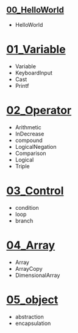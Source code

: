 ## [00_HelloWorld](https://github.com/HssuH/Java-Workspace/tree/main/00_HelloWorld/src/com/kh)
* HelloWorld
# [01_Variable](https://github.com/HssuH/Java-Workspace/tree/main/01_Variable/src/com/kh)
* Variable
* KeyboardInput
* Cast
* Printf
# [02_Operator](https://github.com/HssuH/Java-Workspace/tree/main/02_Operator/src/com/kh)
* Arithmetic
* InDecrease
* compound
* LogicalNegation
* Comparison
* Logical
* Triple
# [03_Control](https://github.com/HssuH/Java-Workspace/tree/main/03_Control/src/com/kh)
* condition
* loop
* branch
# [04_Array](https://github.com/HssuH/Java-Workspace/tree/main/04_Array/src/com/kh/array)
* Array
* ArrayCopy
* DimensionalArray
# [05_object](https://github.com/HssuH/Java-Workspace/tree/main/05_object/src/com/kh)
* abstraction
* encapsulation
